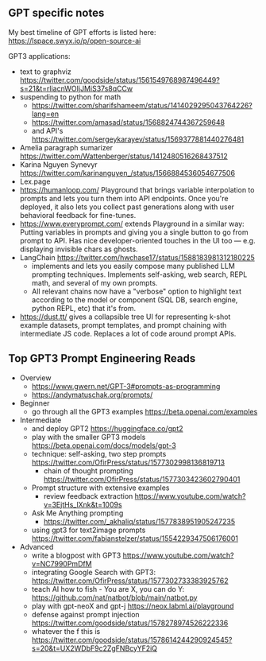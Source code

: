 ## GPT specific notes

My best timeline of GPT efforts is listed here: https://lspace.swyx.io/p/open-source-ai

GPT3 applications:
  - text to graphviz https://twitter.com/goodside/status/1561549768987496449?s=21&t=rliacnWOIjJMiS37s8qCCw
  - suspending to python for math   
    - https://twitter.com/sharifshameem/status/1414029295043764226?lang=en
    - https://twitter.com/amasad/status/1568824744367259648
    - and API's https://twitter.com/sergeykarayev/status/1569377881440276481
  - Amelia paragraph sumarizer https://twitter.com/Wattenberger/status/1412480516268437512
  - Karina Nguyen Synevyr https://twitter.com/karinanguyen_/status/1566884536054677506
  - Lex.page
  - https://humanloop.com/ Playground that brings variable interpolation to prompts and lets you turn them into API endpoints. Once you're deployed, it also lets you collect past generations along with user behavioral feedback for fine-tunes.
  - https://www.everyprompt.com/ extends Playground in a similar way: Putting variables in prompts and giving you a single button to go from prompt to API. Has nice developer-oriented touches in the UI too — e.g. displaying invisible chars as ghosts.
  - LangChain https://twitter.com/hwchase17/status/1588183981312180225
    - implements and lets you easily compose many published LLM prompting techniques. Implements self-asking, web search, REPL math, and several of my own prompts.
    - All relevant chains now have a "verbose" option to highlight text according to the model or component (SQL DB, search engine, python REPL, etc) that it's from. 
  - https://dust.tt/ gives a collapsible tree UI for representing k-shot example datasets, prompt templates, and prompt chaining with intermediate JS code. Replaces a lot of code around prompt APIs. 

## Top GPT3 Prompt Engineering Reads

- Overview
  - https://www.gwern.net/GPT-3#prompts-as-programming
  - https://andymatuschak.org/prompts/
- Beginner
  - go through all the GPT3 examples https://beta.openai.com/examples
- Intermediate
  - and deploy GPT2 https://huggingface.co/gpt2
  - play with the smaller GPT3 models https://beta.openai.com/docs/models/gpt-3
  - technique: self-asking, two step prompts https://twitter.com/OfirPress/status/1577302998136819713
    - chain of thought prompting https://twitter.com/OfirPress/status/1577303423602790401
  - Prompt structure with extensive examples
    - review feedback extraction https://www.youtube.com/watch?v=3EjtHs_lXnk&t=1009s
  - Ask Me Anything prompting
    - https://twitter.com/_akhaliq/status/1577838951905247235
  - using gpt3 for text2image prompts https://twitter.com/fabianstelzer/status/1554229347506176001
- Advanced
  - write a blogpost with GPT3 https://www.youtube.com/watch?v=NC7990PmDfM
  - integrating Google Search with GPT3: https://twitter.com/OfirPress/status/1577302733383925762
  - teach AI how to fish - You are X, you can do Y: https://github.com/nat/natbot/blob/main/natbot.py
  - play with gpt-neoX and gpt-j https://neox.labml.ai/playground
  - defense against prompt injection https://twitter.com/goodside/status/1578278974526222336
  - whatever the f this is https://twitter.com/goodside/status/1578614244290924545?s=20&t=UX2WDbF9c2ZgFNBcyYF2iQ
